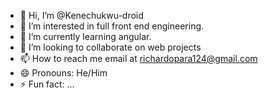 - 👋 Hi, I’m @Kenechukwu-droid
- 👀 I’m interested in full front end engineering.
- 🌱 I’m currently learning angular.
- 💞️ I’m looking to collaborate on web projects
- 📫 How to reach me email at richardopara124@gmail.com
- 😄 Pronouns: He/Him
- ⚡ Fun fact: ...

<!---
Kenechukwu-droid/Kenechukwu-droid is a ✨ special ✨ repository because its `README.md` (this file) appears on your GitHub profile.
You can click the Preview link to take a look at your changes.
--->
